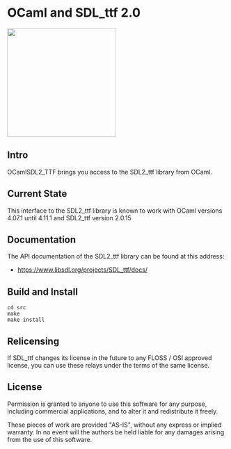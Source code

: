 # OCaml and SDL_ttf 2.0

<img src="https://publicdomainvectors.org/photos/Alberti-B.png" width="250" />

## Intro

OCamlSDL2_TTF brings you access to the SDL2_ttf library from OCaml.

## Current State

This interface to the SDL2_ttf library is known to work with
OCaml versions 4.07.1 until 4.11.1 and SDL2_ttf version 2.0.15

## Documentation

The API documentation of the SDL2_ttf library can be found at this address:  
- https://www.libsdl.org/projects/SDL_ttf/docs/

## Build and Install
```
cd src
make
make install
```

## Relicensing

If SDL_ttf changes its license in the future to any FLOSS / OSI approved
license, you can use these relays under the terms of the same license.

## License

Permission is granted to anyone to use this software for any purpose,
including commercial applications, and to alter it and redistribute it
freely.

These pieces of work are provided "AS-IS", without any express
or implied warranty.
In no event will the authors be held liable for any damages arising
from the use of this software.

